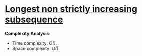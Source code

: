 # [Longest non strictly increasing subsequence](https://stepik.org/lesson/13257/step/6?unit=3442)

__Complexity Analysis__:

* Time complexity: _O()_.
* Space complexity: _O()_.

<!-- TODO: -->
